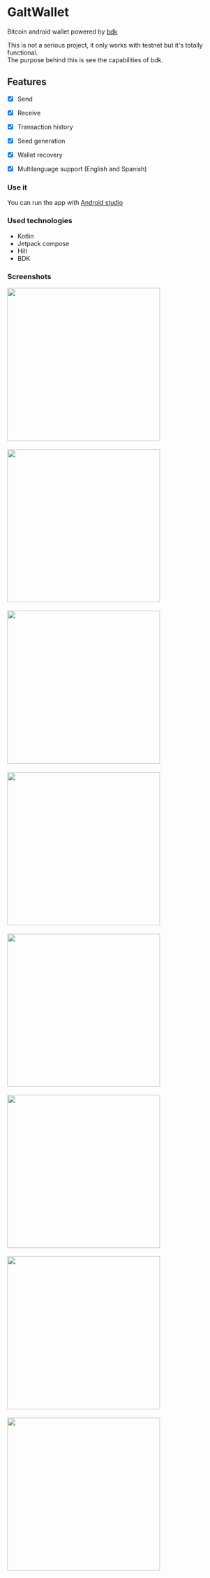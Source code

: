# GaltWallet

Bitcoin android wallet powered by [bdk](https://github.com/bitcoindevkit/bdk) 

This is not a serious project, it only works with testnet but it's totally functional.<br>
The purpose behind this is see the capabilities of bdk.

## Features

- [x] Send
- [x] Receive
- [x] Transaction history
- [x] Seed generation
- [x] Wallet recovery
- [x] Multilanguage support (English and Spanish)


### Use it

You can run the app with [Android studio](https://developer.android.com/studio)

### Used technologies
- Kotlin
- Jetpack compose
- Hilt
- BDK


### Screenshots

<style>
    div {
        float: right;
    }

    img {
        margin: 0 .5rem 1.2rem 0;
        width: 350px;
    }
</style>

<div style="float: right">
    <img src="./img/mnemonic-generation-screen.png"/> 
    <img src="./img/mnemonic-validation-success.png"/> 
    <img src="./img/mnemonic-validation-wrong.png"/> 
    <img src="./img/wallet-screen.png""/> 
    <img src="./img/tx-history-screen.png"/> 
    <img src="./img/receive-screen.png""/> 
    <img src="./img/setup-screen.png""/> 
    <img src="./img/settings-screen.png""/> 
</div>
